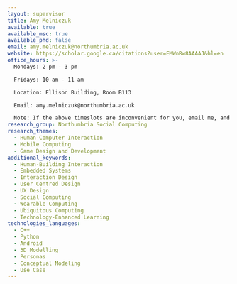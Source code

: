 ```yaml
---
layout: supervisor
title: Amy Melniczuk
available: true
available_msc: true
available_phd: false
email: amy.melniczuk@northumbria.ac.uk
website: https://scholar.google.ca/citations?user=EMWnRw8AAAAJ&hl=en
office_hours: >-
  Mondays: 2 pm - 3 pm

  Fridays: 10 am - 11 am

  Location: Ellison Building, Room B113

  Email: amy.melniczuk@northumbria.ac.uk

  Note: If the above timeslots are inconvenient for you, email me, and we can try to make it on anther day. In addition, to save you precious time, even though you will come on Mondays and Fridays, it is still good to email me in case I am not in the office for some teaching tasks. 
research_group: Northumbria Social Computing
research_themes:
  - Human-Computer Interaction
  - Mobile Computing
  - Game Design and Development
additional_keywords:
  - Human-Building Interaction
  - Embedded Systems
  - Interaction Design
  - User Centred Design
  - UX Design
  - Social Computing
  - Wearable Computing
  - Ubiquitous Computing
  - Technology-Enhanced Learning
technologies_languages:
  - C++
  - Python
  - Android
  - 3D Modelling
  - Personas
  - Conceptual Modeling
  - Use Case
---
```

